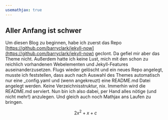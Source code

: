 ```yaml
---
usemathjax: true
---
```


## Aller Anfang ist schwer

Um diesen Blog zu beginnen, habe ich zuerst das Repo [https://github.com/barryclark/jekyll-now](https://github.com/barryclark/jekyll-now) geclont.
Da gefiel mir aber das Theme nicht. Außerdem hatte ich keine Lust, mich mit den schon zu reichlich vorhandenen Webelementen und Jekyll-Features auseinanderzusetzen.
Flugs wieder gelöscht und ein neues Repo angelegt, musste ich feststellen, dass auch nach Auswahl des Themes automatisch nur eine _config.yaml und (wenn angekreuzt)
eine README.md Datei angelegt werden. Keine Verzeichnisstruktur, nix. Immerhin wird die README.md serviert.
Nun bin ich also dabei, per Hand alles nötige (und nicht mehr!) anzulegen.
Und gleich auch noch Mathjax ans Laufen zu bringen.

$$ 2x^2 + x + c $$
